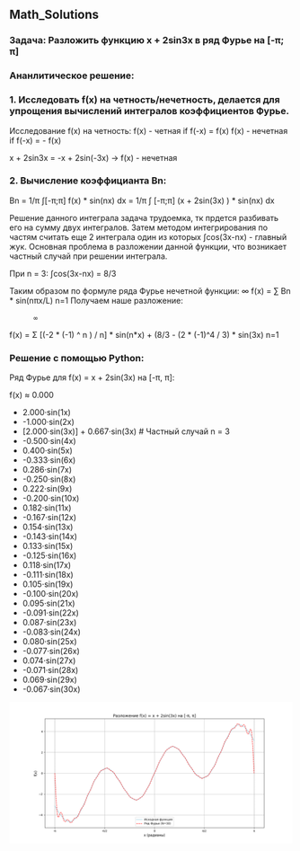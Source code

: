 ## Math_Solutions
### Задача: Разложить функцию x + 2sin3x в ряд Фурье на [-π; π]

### Ананлитическое решение: 
### 1. Исследовать f(x) на четность/нечетность, делается для упрощения вычислений интегралов коэффициентов Фурье.

Исследование f(x) на четность: 
f(x) - четная if f(-x) = f(x)
f(x) - нечетная if f(-x) = - f(x)

x + 2sin3x = -x + 2sin(-3x) -> f(x) - нечетная

### 2. Вычисление коэффицианта Bn:
                          
Bn = 1/π ∫[-π;π] f(x) * sin(nx) dx = 1/π ∫ [-π;π] (x + 2sin(3x) ) * sin(nx) dx
                                                            
Решение данного интеграла задача трудоемка, тк прдется разбивать его на сумму двух интегралов. 
Затем методом интегрирования по частям считать еще 2 интеграла один из которых ∫cos(3x-nx) - главный жук.
Основная проблема в разложении данной функции, что возникает частный случай при решении интеграла. 

При n = 3: 
∫cos(3x-nx) = 8/3     

Таким образом по формуле ряда Фурье нечетной функции:
       ∞
f(x) = ∑ Bn * sin(nπx/L)
      n=1
Получаем наше разложение:

          ∞
  f(x) =  Σ [(-2 * (-1) ^ n ) / n] * sin(n*x) + (8/3 - (2 * (-1)^4 / 3) * sin(3x)
          n=1


### Решение c помощью Python:
Ряд Фурье для f(x) = x + 2sin(3x) на [-π, π]:

f(x) ≈ 0.000
  + 2.000·sin(1x)
  + -1.000·sin(2x)
  + [2.000·sin(3x)] + 0.667·sin(3x)  # Частный случай n = 3
  + -0.500·sin(4x)
  + 0.400·sin(5x)
  + -0.333·sin(6x)
  + 0.286·sin(7x)
  + -0.250·sin(8x)
  + 0.222·sin(9x)
  + -0.200·sin(10x)
  + 0.182·sin(11x)
  + -0.167·sin(12x)
  + 0.154·sin(13x)
  + -0.143·sin(14x)
  + 0.133·sin(15x)
  + -0.125·sin(16x)
  + 0.118·sin(17x)
  + -0.111·sin(18x)
  + 0.105·sin(19x)
  + -0.100·sin(20x)
  + 0.095·sin(21x)
  + -0.091·sin(22x)
  + 0.087·sin(23x)
  + -0.083·sin(24x)
  + 0.080·sin(25x)
  + -0.077·sin(26x)
  + 0.074·sin(27x)
  + -0.071·sin(28x)
  + 0.069·sin(29x)
  + -0.067·sin(30x)

  ![График](Fourier_Series.png)
